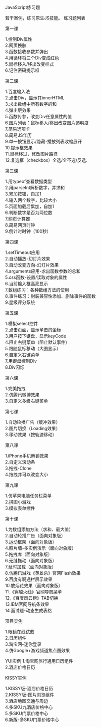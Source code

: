 JavaScript练习题

若干案例，练习原生JS技能。
练习题列表

第一课

1.控制Div属性<br/>
2.网页换肤<br/>
3.函数接收参数并弹出<br/>
4.用循环将三个Div变成红色<br/>
5.鼠标移入/移出改变样式<br/>
6.记住密码提示框<br/>


第二课

1.百度输入法<br/>
2.点击Div，显示其innerHTML<br/>
3.求出数组中所有数字的和<br/>
4.弹出层效果<br/>
5.函数传参，改变Div任意属性的值<br/>
6.图片列表：鼠标移入/移出改变图片透明度<br/>
7.简易选项卡<br/>
8.简易JS年历<br/>
9.单一按钮显示/隐藏-播放列表收缩展开<br/>
10.提示框效果<br/>
11.鼠标移过，修改图片路径<br/>
12.复选框（checkbox）全选/全不选/反选.<br/>


第三课

1.用typeof查看数据类型<br/>
2.用parseInt解析数字，并求和<br/>
3.累加按钮，自加1<br/>
4.输入两个数字，比较大小<br/>
5.页面加载后累加，自加1<br/>
6.判断数字是否为两位数<br/>
7.网页计算器<br/>
8.简易网页时钟<br/>
9.倒计时时钟（100秒）<br/>


第四课

1.setTimeout应用<br/>
2.自动播放-幻灯片效果<br/>
3.自动改变方向-幻灯片效果<br/>
4.arguments应用-求出函数参数的总和<br/>
5.css函数-设置/读取对象的属性<br/>
6.当前输入框高亮显示<br/>
7.数组练习：各种数组方法的使用<br/>
8.事件练习：封装兼容性添加、删除事件的函数<br/>
9.星级评分系统<br/>


第五课

1.模拟select控件<br/>
2.点击页面，显示单击的坐标<br/>
3.用户按下键盘，显示keyCode<br/>
4.阻止右键菜单（阻止默认事件）<br/>
5.跟随鼠标移动（大图显示）<br/>
6.自定义右键菜单<br/>
7.用键盘控制Div<br/>
8.Div闪烁<br/>


第六课

1.完美拖拽<br/>
2.仿腾讯微博效果<br/>
3.自定义多级右键菜单<br/>


第七课

1.自动轮播广告（缓冲效果）<br/>
2.图片切换（Loading效果）<br/>
3.移动效果（按轨迹移动）<br/>

第八课

1.iPhone手机解锁效果<br/>
2.自定义滚动条<br/>
3.拖拽-Clone<br/>
4.拖拽并可以改变大小<br/>


第九课

1.仿苹果电脑任务栏菜单<br/>
2.拼图小游戏<br/>
3.模拟表单控件<br/>


第十课

1.为数组添加方法（求和、最大值）<br/>
2.自动轮播广告（面向对象版）<br/>
3.运动框架（面向对象版）<br/>
4.照片墙-多实例演示（面向对象版）<br/>
5.拖拽库（面向对象版）<br/>
6.无缝拖动（面向对象版）<br/>
7.延时加载（面向对象版）<br/>
8.仿腾讯游戏《英雄杀》官网Flash效果<br/>
9.百度有啊通栏展示效果<br/>
10.放烟花效果（面向对象版）<br/>
11.《穿越火线》官网导航菜单<br/>
12.《百度风云榜》TAB切换<br/>
13.IBM官网导航条效果<br/>
14.面试题-动态生成表格<br/>


项目实例

1.眼镜在线试戴<br/>
2.日历组件<br/>
3.淘宝网-迷你登录<br/>
4.仿Google+游戏频道焦点图效果<br/>


YUI实例
1.淘宝网旅行通用日历组件<br/>
2.酒店价格日历<br/>


KISSY实例

1.KISSY版-酒店价格日历<br/>
2.KISSY版-图片浏览组件<br/>
3.酒店地图交通与周边<br/>
4.多SKU九酒店价格中心<br/>
5.多SKU门票价格中心<br/>
6.新版-多SKU门票价格中心<br/>
